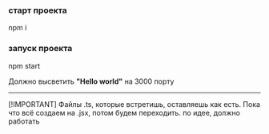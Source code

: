 ### старт проекта

npm i

### запуск проекта

npm start

Должно высветить __"Hello world"__ на 3000 порту

---

[!IMPORTANT]
Файлы .ts, которые встретишь, оставляешь как есть. Пока что всё создаем на .jsx, потом будем переходить. по идее, должно работать